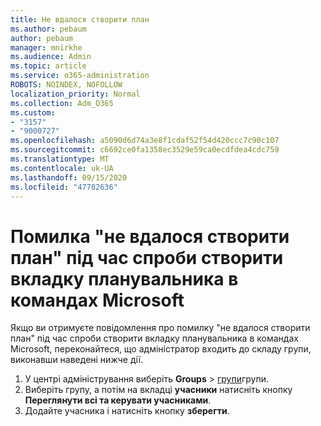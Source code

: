 ```yaml
---
title: Не вдалося створити план
ms.author: pebaum
author: pebaum
manager: mnirkhe
ms.audience: Admin
ms.topic: article
ms.service: o365-administration
ROBOTS: NOINDEX, NOFOLLOW
localization_priority: Normal
ms.collection: Adm_O365
ms.custom:
- "3157"
- "9000727"
ms.openlocfilehash: a5090d6d74a3e8f1cdaf52f54d420ccc7c90c107
ms.sourcegitcommit: c6692ce0fa1358ec3529e59ca0ecdfdea4cdc759
ms.translationtype: MT
ms.contentlocale: uk-UA
ms.lasthandoff: 09/15/2020
ms.locfileid: "47782636"
---
```

# <a name="failed-to-create-the-plan-error-when-trying-to-create-a-planner-tab-in-microsoft-teams"></a>Помилка "не вдалося створити план" під час спроби створити вкладку планувальника в командах Microsoft

Якщо ви отримуєте повідомлення про помилку "не вдалося створити план" під час спроби створити вкладку планувальника в командах Microsoft, переконайтеся, що адміністратор входить до складу групи, виконавши наведені нижче дії.

1. У центрі адміністрування виберіть **Groups**  >  [групи](https://admin.microsoft.com/Adminportal/Home?source=applauncher#/groups)групи. 
2. Виберіть групу, а потім на вкладці **учасники** натисніть кнопку **Переглянути всі та керувати учасниками**.
3. Додайте учасника і натисніть кнопку **зберегти**.